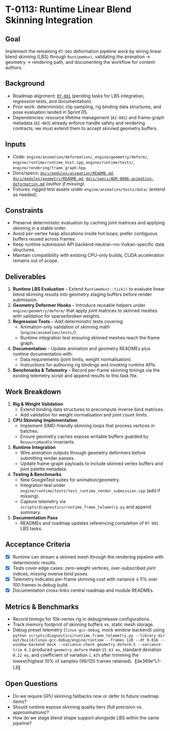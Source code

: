 # T-0113: Runtime Linear Blend Skinning Integration

## Goal
Implement the remaining `RT-001` deformation pipeline work by wiring linear blend skinning (LBS) through
`RuntimeHost`, validating the animation → geometry → rendering path, and documenting the workflow for
content authors.

## Background
- Roadmap alignment: [`RT-001`](../ROADMAP.md#rt-001-animation-deformation-pipeline) (pending tasks for LBS
  integration, regression tests, and documentation).
- Prior work: deterministic clip sampling, rig binding data structures, and pose evaluation landed in Sprint 05.
- Dependencies: resource lifetime management (`AI-001`) and frame-graph metadata (`AI-003`) already enforce
  handle safety and rendering contracts; we must extend them to accept skinned geometry buffers.

## Inputs
- Code: `engine/animation/deformation/`, `engine/geometry/deform/`, `engine/runtime/runtime_host.cpp`,
  `engine/runtime/tests/`, `engine/rendering/frame_graph.hpp`.
- Docs/specs: [`docs/modules/animation/README.md`](../modules/animation/README.md),
  [`docs/modules/geometry/README.md`](../modules/geometry/README.md),
  [`docs/specs/ADR-0006-animation-deformation.md`](../specs/ADR-0006-animation-deformation.md) *(author if missing)*.
- Fixtures: rigged test assets under `engine/animation/tests/data/` (extend as needed).

## Constraints
- Preserve deterministic evaluation by caching joint matrices and applying skinning in a stable order.
- Avoid per-vertex heap allocations inside hot loops; prefer contiguous buffers reused across frames.
- Keep runtime submission API backend-neutral—no Vulkan-specific data structures.
- Maintain compatibility with existing CPU-only builds; CUDA acceleration remains out of scope.

## Deliverables
1. **Runtime LBS Evaluation** – Extend `RuntimeHost::tick()` to evaluate linear blend skinning results into
   geometry staging buffers before render submission.
2. **Geometry Deformer Hooks** – Introduce reusable helpers under `engine/geometry/deform/` that apply joint
   matrices to skinned meshes with validation for sparse/broken weights.
3. **Regression Tests** – Add deterministic tests covering:
   - Animation-only validation of skinning math (`engine/animation/tests/`).
   - Runtime integration test ensuring skinned meshes reach the frame graph.
4. **Documentation** – Update animation and geometry READMEs plus runtime documentation with:
   - Data requirements (joint limits, weight normalisation).
   - Instructions for authoring rig bindings and invoking runtime APIs.
5. **Benchmarks & Telemetry** – Record per-frame skinning timings via the existing telemetry script and append
   results to this task file.

## Work Breakdown
1. **Rig & Weight Validation**
   - Extend binding data structures to precompute inverse bind matrices.
   - Add validation for weight normalisation and joint count limits.
2. **CPU Skinning Implementation**
   - Implement SIMD-friendly skinning loops that process vertices in batches.
   - Ensure geometry caches expose writable buffers guarded by `ResourceHandle` invariants.
3. **Runtime Integration**
   - Wire animation outputs through geometry deformers before submitting render passes.
   - Update frame-graph payloads to include skinned vertex buffers and joint palette metadata.
4. **Testing & Benchmarks**
   - New GoogleTest suites for animation/geometry.
   - Integration test under `engine/runtime/tests/test_runtime_render_submission.cpp` (add if missing).
   - Capture telemetry via `scripts/diagnostics/runtime_frame_telemetry.py` and append summary.
5. **Documentation Pass**
   - READMEs and roadmap updates referencing completion of `RT-001` LBS tasks.

## Acceptance Criteria
- [x] Runtime can stream a skinned mesh through the rendering pipeline with deterministic results.
- [x] Tests cover edge cases: zero-weight vertices, over-subscribed joint indices, missing inverse bind poses.
- [x] Telemetry indicates per-frame skinning cost with variance ≤ 5% over 100 frames in debug build.
- [x] Documentation cross-links central roadmap and module READMEs.

## Metrics & Benchmarks
- Record timings for 10k-vertex rig in debug/release configurations.
- Track memory footprint of skinning buffers vs. static mesh storage.
- Debug preset telemetry (`linux-gcc-debug`, mock window backend) using
  `python scripts/diagnostics/runtime_frame_telemetry.py --library-dir out/build/linux-gcc-debug/engine/runtime --frames 120 --dt 0.016 --window-backend mock --variance-check geometry.deform:5 --variance-trim 0.1`
  produced `geometry.deform` mean `15.63 ms`, standard deviation `0.22 ms`, and
  coefficient of variation `1.42%` after trimming the lowest/highest 10% of samples
  (96/120 frames retained).【de369e†L1-L8】

## Open Questions
- Do we require GPU skinning fallbacks now or defer to future roadmap items?
- Should runtime expose skinning quality tiers (full precision vs. approximations)?
- How do we stage blend shape support alongside LBS within the same pipeline?
